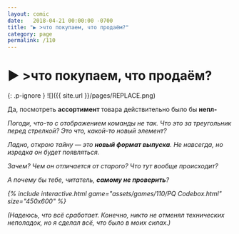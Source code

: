 ```yaml
---
layout: comic
date:   2018-04-21 00:00:00 -0700
title: "▶️ >что покупаем, что продаём?"
category: page
permalink: /110
---
```

# ▶️ >что покупаем, что продаём?

{: .p-ignore }
![]({{ site.url }}/pages/REPLACE.png)

Да, посмотреть <strong>ассортимент </strong>товара действительно было бы <strong>непл-</strong>

<em>Погоди, что-то с отображением команды не так. Что это за треугольник перед стрелкой? Это что, какой-то новый элемент? </em>

<em>Ладно, открою тайну — это <strong>новый формат выпуска</strong>. Не навсегда, но изредка он будет появляться.</em>

<em>Зачем? Чем он отличается от старого? Что тут вообще происходит?</em>

<em>А почему бы тебе, читатель, <strong>самому не проверить</strong>?

{% include interactive.html game="assets/games/110/PQ Codebox.html" size="450x600" %}

<em>(Надеюсь, что всё сработает. Конечно, никто не отменял технических неполадок, но я сделал всё, что было в моих силах.)</em>